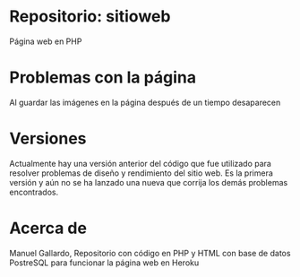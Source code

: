 # Repositorio: sitioweb
Página web en PHP

# Problemas con la página
Al guardar las imágenes en la página después
de un tiempo desaparecen

# Versiones
Actualmente hay una versión anterior del código
que fue utilizado para resolver problemas de diseño
y rendimiento del sitio web. Es la primera versión 
y aún no se ha lanzado una nueva que corrija los
demás problemas encontrados.

# Acerca de
Manuel Gallardo, Repositorio con código en
PHP y HTML con base de datos PostreSQL
para funcionar la página web en Heroku
